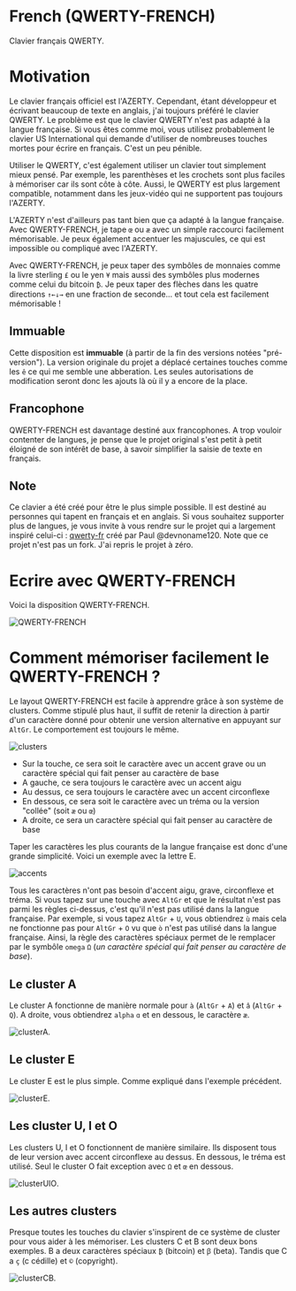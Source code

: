 # French (QWERTY-FRENCH)

Clavier français QWERTY.

# Motivation

Le clavier français officiel est l'AZERTY. Cependant, étant développeur et écrivant beaucoup de texte en anglais, j'ai toujours préféré le clavier QWERTY. Le problème est que le clavier QWERTY n'est pas adapté à la langue française. Si vous êtes comme moi, vous utilisez probablement le clavier US International qui demande d'utiliser de nombreuses touches mortes pour écrire en français. C'est un peu pénible.

Utiliser le QWERTY, c'est également utiliser un clavier tout simplement mieux pensé. Par exemple, les parenthèses et les crochets sont plus faciles à mémoriser car ils sont côte à côte. Aussi, le QWERTY est plus largement compatible, notamment dans les jeux-vidéo qui ne supportent pas toujours l'AZERTY.

L'AZERTY n'est d'ailleurs pas tant bien que ça adapté à la langue française. Avec QWERTY-FRENCH, je tape `œ` ou `æ` avec un simple raccourci facilement mémorisable. Je peux également accentuer les majuscules, ce qui est impossible ou compliqué avec l'AZERTY.

Avec QWERTY-FRENCH, je peux taper des symbôles de monnaies comme la livre sterling `£` ou le yen `¥` mais aussi des symbôles plus modernes comme celui du bitcoin `₿`. Je peux taper des flèches dans les quatre directions `↑←↓→` en une fraction de seconde... et tout cela est facilement mémorisable !

## Immuable

Cette disposition est **immuable** (à partir de la fin des versions notées "pré-version"). La version originale du projet a déplacé certaines touches comme les `ê` ce qui me semble une abberation. Les seules autorisations de modification seront donc les ajouts là où il y a encore de la place.

## Francophone

QWERTY-FRENCH est davantage destiné aux francophones. A trop vouloir contenter de langues, je pense que le projet original s'est petit à petit éloigné de son intérêt de base, à savoir simplifier la saisie de texte en français.

## Note

Ce clavier a été créé pour être le plus simple possible. Il est destiné au personnes qui tapent en français et en anglais. Si vous souhaitez supporter plus de langues, je vous invite à vous rendre sur le projet qui a largement inspiré celui-ci : [qwerty-fr](https://github.com/qwerty-fr/qwerty-fr) créé par Paul @devnoname120. Note que ce projet n'est pas un fork. J'ai repris le projet à zéro.

# Ecrire avec QWERTY-FRENCH

Voici la disposition QWERTY-FRENCH.

![QWERTY-FRENCH](img/layout.png)

# Comment mémoriser facilement le QWERTY-FRENCH ?

Le layout QWERTY-FRENCH est facile à apprendre grâce à son système de clusters. Comme stipulé plus haut, il suffit de retenir la direction à partir d'un caractère donné pour obtenir une version alternative en appuyant sur `AltGr`. Le comportement est toujours le même.

![clusters](img/clusters.png)

- Sur la touche, ce sera soit le caractère avec un accent grave ou un caractère spécial qui fait penser au caractère de base
- A gauche, ce sera toujours le caractère avec un accent aigu
- Au dessus, ce sera toujours le caractère avec un accent circonflexe
- En dessous, ce sera soit le caractère avec un tréma ou la version "collée" (soit `æ` ou `œ`)
- A droite, ce sera un caractère spécial qui fait penser au caractère de base

Taper les caractères les plus courants de la langue française est donc d'une grande simplicité. Voici un exemple avec la lettre E.

![accents](img/accents.png)

Tous les caractères n'ont pas besoin d'accent aigu, grave, circonflexe et tréma. Si vous tapez sur une touche avec `AltGr` et que le résultat n'est pas parmi les règles ci-dessus, c'est qu'il n'est pas utilisé dans la langue française. Par exemple, si vous tapez `AltGr` + `U`, vous obtiendrez `ù` mais cela ne fonctionne pas pour `AltGr` + `O` vu que `ò` n'est pas utilisé dans la langue française. Ainsi, la règle des caractères spéciaux permet de le remplacer par le symbôle `omega` `Ω` (_un caractère spécial qui fait penser au caractère de base_).

## Le cluster A

Le cluster A fonctionne de manière normale pour `à` (`AltGr` + `A`) et `â` (`AltGr` + `Q`). A droite, vous obtiendrez `alpha` `ɑ` et en dessous, le caractère `æ`.

![clusterA](img/cluster-a.png).

## Le cluster E

Le cluster E est le plus simple. Comme expliqué dans l'exemple précédent.

![clusterE](img/cluster-e.png).

## Les cluster U, I et O

Les clusters U, I et O fonctionnent de manière similaire. Ils disposent tous de leur version avec accent circonflexe au dessus. En dessous, le tréma est utilisé. Seul le cluster O fait exception avec `Ω` et `œ` en dessous.

![clusterUIO](img/clusters-uio.png).

## Les autres clusters

Presque toutes les touches du clavier s'inspirent de ce système de cluster pour vous aider à les mémoriser. Les clusters C et B sont deux bons exemples. B a deux caractères spéciaux `₿` (bitcoin) et `ꞵ` (beta). Tandis que C a `ç` (c cédille) et `©` (copyright).

![clusterCB](img/clusters-cb.png).
